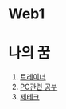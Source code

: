 # Web1
<!doctype html>
<html>
<head>
  <title>서키의 생애 처음으로 배우는 코딩</title>
  <meta charset="utf=8">
  </head>
  <body>
<h1>나의 꿈</h1>
<ol>
  <li><a href="1.html">트레이너</a></li>
  <li><a href="2.html">PC관련 공부</a></li>
  <li><a href="3.html">제테크</a></li>
</ol>

</body>
